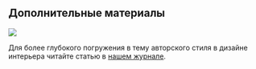 ## Дополнительные материалы

![](/img/ICI_3/464cover.jpg#rounded)

Для более глубокого погружения в тему авторского стиля в дизайне интерьера читайте статью в [нашем журнале](https://softculture.cc/blog/entries/articles/commercial-interiors).